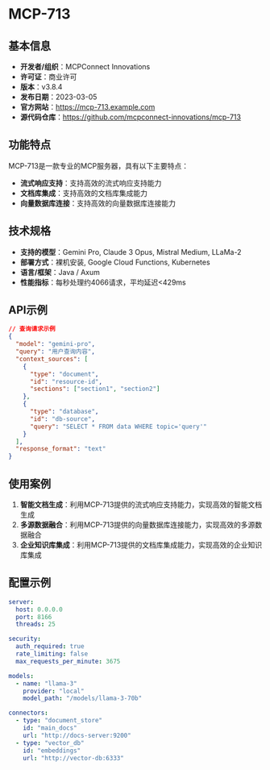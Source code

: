 # MCP-713

## 基本信息

- **开发者/组织**：MCPConnect Innovations
- **许可证**：商业许可
- **版本**：v3.8.4
- **发布日期**：2023-03-05
- **官方网站**：https://mcp-713.example.com
- **源代码仓库**：https://github.com/mcpconnect-innovations/mcp-713

## 功能特点

MCP-713是一款专业的MCP服务器，具有以下主要特点：

- **流式响应支持**：支持高效的流式响应支持能力
- **文档库集成**：支持高效的文档库集成能力
- **向量数据库连接**：支持高效的向量数据库连接能力


## 技术规格

- **支持的模型**：Gemini Pro, Claude 3 Opus, Mistral Medium, LLaMa-2
- **部署方式**：裸机安装, Google Cloud Functions, Kubernetes
- **语言/框架**：Java / Axum
- **性能指标**：每秒处理约4066请求，平均延迟<429ms

## API示例

```json
// 查询请求示例
{
  "model": "gemini-pro",
  "query": "用户查询内容",
  "context_sources": [
    {
      "type": "document",
      "id": "resource-id",
      "sections": ["section1", "section2"]
    },
    {
      "type": "database",
      "id": "db-source",
      "query": "SELECT * FROM data WHERE topic='query'"
    }
  ],
  "response_format": "text"
}
```

## 使用案例

1. **智能文档生成**：利用MCP-713提供的流式响应支持能力，实现高效的智能文档生成
2. **多源数据融合**：利用MCP-713提供的向量数据库连接能力，实现高效的多源数据融合
3. **企业知识库集成**：利用MCP-713提供的文档库集成能力，实现高效的企业知识库集成


## 配置示例

```yaml
server:
  host: 0.0.0.0
  port: 8166
  threads: 25

security:
  auth_required: true
  rate_limiting: false
  max_requests_per_minute: 3675

models:
  - name: "llama-3"
    provider: "local"
    model_path: "/models/llama-3-70b"

connectors:
  - type: "document_store"
    id: "main_docs"
    url: "http://docs-server:9200"
  - type: "vector_db"
    id: "embeddings"
    url: "http://vector-db:6333"
```